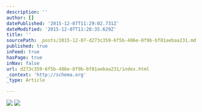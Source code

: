```yaml
---
description: ''
author: []
datePublished: '2015-12-07T11:29:02.731Z'
dateModified: '2015-12-07T11:28:35.629Z'
title: ''
sourcePath: _posts/2015-12-07-d273c359-6f5b-486e-8f9b-bf81aebaa231.md
published: true
inFeed: true
hasPage: true
inNav: false
url: d273c359-6f5b-486e-8f9b-bf81aebaa231/index.html
_context: 'http://schema.org'
_type: Article

---
```

![](https://the-grid-user-content.s3-us-west-2.amazonaws.com/63c7718e-33ff-4a47-813c-28a52d667b8f.png)
![](https://the-grid-user-content.s3-us-west-2.amazonaws.com/fa44594e-17c1-4fa7-8475-dd77b0937ccc.png)